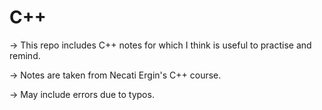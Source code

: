  # C++
 
-> This repo includes C++ notes for which I think is useful to practise and remind. 
 
-> Notes are taken from Necati Ergin's C++ course. 

-> May include errors due to typos.  

